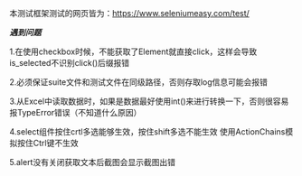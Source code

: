 本测试框架测试的网页皆为：https://www.seleniumeasy.com/test/


_**遇到问题**_

1.在使用checkbox时候，不能获取了Element就直接click，这样会导致is_selected不识别click()后缀报错

2.必须保证suite文件和测试文件在同级路径，否则存取log信息可能会报错

3.从Excel中读取数据时，如果是数据最好使用int()来进行转换一下，否则很容易报TypeError错误（不知道什么原因）

4.select组件按住crtl多选能够生效，按住shift多选不能生效
  使用ActionChains模拟按住Ctrl键不生效

5.alert没有关闭获取文本后截图会显示截图出错

